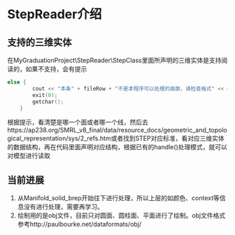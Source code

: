 # StepReader介绍

## 支持的三维实体

在MyGraduationProject\StepReader\StepClass里面所声明的三维实体是支持阅读的，如果不支持，会有提示

```c++
else {
        cout << "本条" + fileRow + "不是本程序可以处理的曲面，请检查格式" << endl;
        exit(0);
        getchar();
    }
```

根据提示，看清楚是哪一个面或者哪一个线，然后去https://ap238.org/SMRL_v8_final/data/resource_docs/geometric_and_topological_representation/sys/2_refs.htm或者找到STEP对应标准，看对应三维实体的数据结构，再在代码里面声明对应结构，根据已有的handle()处理模式，就可以对模型进行读取

## 当前进展

1. 从Manifold_solid_brep开始往下进行处理，所以上层的如颜色、context等信息没有进行处理，需要再学习。
2. 绘制用的是obj文件，目前只对圆面、圆柱面、平面进行了绘制。obj文件格式参考http://paulbourke.net/dataformats/obj/